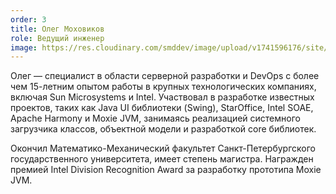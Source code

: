 ```yaml
---
order: 3
title: Олег Моховиков
role: Ведущий инженер
image: https://res.cloudinary.com/smddev/image/upload/v1741596176/site/member/photo_2025-03-10_11-37-02.jpg
---
```

Олег — специалист в области серверной разработки и DevOps с более чем 15-летним опытом работы в крупных технологических компаниях, включая Sun Microsystems и Intel. Участвовал в разработке известных проектов, таких как Java UI библиотеки (Swing), StarOffice, Intel SOAE, Apache Harmony и Moxie JVM, занимаясь реализацией системного загрузчика классов, объектной модели и разработкой core библиотек.

Окончил Математико-Механический факультет Санкт-Петербургского государственного университета, имеет степень магистра. Награжден премией Intel Division Recognition Award за разработку прототипа Moxie JVM.
